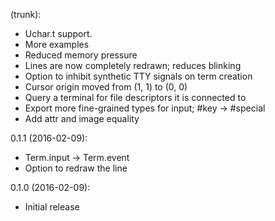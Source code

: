 (trunk):
* Uchar.t support.
* More examples
* Reduced memory pressure
* Lines are now completely redrawn; reduces blinking
* Option to inhibit synthetic TTY signals on term creation
* Cursor origin moved from (1, 1) to (0, 0)
* Query a terminal for file descriptors it is connected to
* Export more fine-grained types for input; #key -> #special
* Add attr and image equality

0.1.1 (2016-02-09):
* Term.input -> Term.event
* Option to redraw the line

0.1.0 (2016-02-09):
* Initial release
